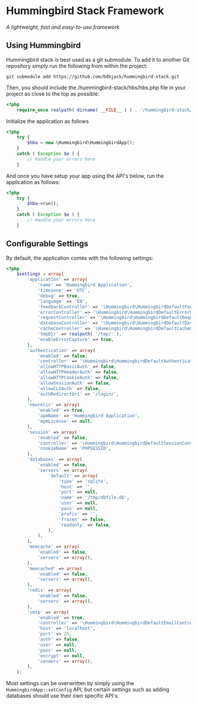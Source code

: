 # Hummingbird Stack Framework

*A lightweight, fast and easy-to-use framework*

## Using Hummingbird

Hummingbird stack is best used as a git submodule. To add it to another Git repository simply run the following from within the project:

```
git submodule add https://github.com/bdbjack/hummingbird-stack.git
```

Then, you should include the /hummingbird-stack/hbs/hbs.php file in your project as close to the top as possible:

```php
<?php
	require_once realpath( dirname( __FILE__ ) ) . '/hummingbird-stack/hbs/hbs.php';
```

Initialize the application as follows

```php
<?php
	try {
		$hba = new \Hummingbird\HummingbirdApp();
	}
	catch ( Exception $e ) {
		// Handle your errors here
	}
```

And once you have setup your app using the API's below, run the application as follows:

```php
<?php
	try {
		$hba->run();
	}
	catch ( Exception $e ) {
		// Handle your errors here
	}
```

## Configurable Settings

By default, the application comes with the following settings:

```php
<?php
	$settings = array(
		'application' => array(
			'name' => 'Hummingbird Application',
			'timezone' => 'UTC',
			'debug' => true,
			'language' => 'EN',
			'feedbackController' => '\Hummingbird\HummingbirdDefaultFeedbackController',
			'errorController' => '\Hummingbird\HummingbirdDefaultErrorController',
			'requestController' => '\Hummingbird\HummingbirdDefaultRequestController',
			'databaseController' => '\Hummingbird\HummingbirdDefaultDatabaseController',
			'cacheController' => '\Hummingbird\HummingbirdDefaultCacheController',
			'tmpDir' => realpath( '/tmp/' ),
			'enableErrorCapture' => true,
		),
		'authentication' => array(
			'enabled' => false,
			'controller' => '\Hummingbird\HummingbirdDefaultAuthenticationController',
			'allowHTTPBasicAuth' => false,
			'allowHTTPHeaderAuth' => false,
			'allowHTTPCookieAuth' => false,
			'allowSessionAuth' => false,
			'allowCLIAuth' => false,
			'authRedirectUri' => '/login/',
		),
		'newrelic' => array(
			'enabled' => true,
			'apmName' => 'Hummingbird Application',
			'apmLicense' => null,
		),
		'session' => array(
			'enabled' => false,
			'controller' => '\Hummingbird\HummingbirdDefaultSessionController',
			'cookieName' => 'PHPSESSID',
		),
		'databases' => array(
			'enabled' => false,
			'servers' => array(
				'default' => array(
					'type' => 'sqlite',
					'host' => '',
					'port' => null,
					'name' => '/tmp/dbfile.db',
					'user' => null,
					'pass' => null,
					'prefix' => '',
					'frozen' => false,
					'readonly' => false,
				),
			),
		),
		'memcache' => array(
			'enabled' => false,
			'servers' => array(),
		),
		'memcached' => array(
			'enabled' => false,
			'servers' => array(),
		),
		'redis' => array(
			'enabled' => false,
			'servers' => array(),
		),
		'smtp' => array(
			'enabled' => true,
			'controller' => '\Hummingbird\HummingbirdDefaultEmailController',
			'host' => 'localhost',
			'port' => 25,
			'auth' => false,
			'user' => null,
			'pass' => null,
			'encrypt' => null,
			'senders' => array(),
		),
	);
```

Most settings can be overwritten by simply using the `HummingbirdApp::setConfig` API, but certain settings such as adding databases should use their own specific API's.